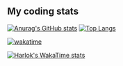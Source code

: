 ## My coding stats

[![Anurag's GitHub stats](https://github-readme-stats-bloodlanterns-projects.vercel.app/api?username=BloodLantern)](https://github.com/BloodLantern/github-readme-stats)
[![Top Langs](https://github-readme-stats-bloodlanterns-projects.vercel.app/api/top-langs/?username=BloodLantern&layout=donut)](https://github.com/BloodLantern/github-readme-stats)

[![wakatime](https://wakatime.com/badge/user/af64fc3c-f521-4066-a7a8-620ac61a1243.svg)](https://wakatime.com/@af64fc3c-f521-4066-a7a8-620ac61a1243)

[![Harlok's WakaTime stats](https://github-readme-stats-bloodlanterns-projects.vercel.app/api/wakatime?username=BloodLantern&layout=compact)](https://wakatime.com/@BloodLantern)
